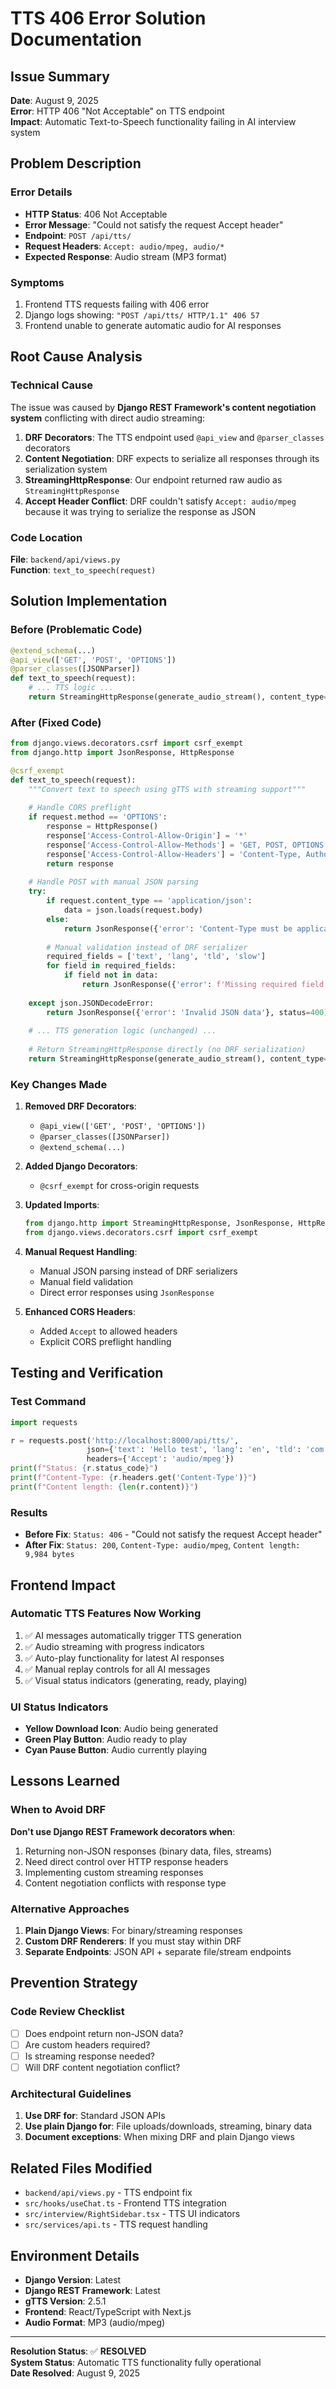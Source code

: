 # TTS 406 Error Solution Documentation

## Issue Summary
**Date**: August 9, 2025  
**Error**: HTTP 406 "Not Acceptable" on TTS endpoint  
**Impact**: Automatic Text-to-Speech functionality failing in AI interview system

## Problem Description

### Error Details
- **HTTP Status**: 406 Not Acceptable
- **Error Message**: "Could not satisfy the request Accept header"
- **Endpoint**: `POST /api/tts/`
- **Request Headers**: `Accept: audio/mpeg, audio/*`
- **Expected Response**: Audio stream (MP3 format)

### Symptoms
1. Frontend TTS requests failing with 406 error
2. Django logs showing: `"POST /api/tts/ HTTP/1.1" 406 57`
3. Frontend unable to generate automatic audio for AI responses

## Root Cause Analysis

### Technical Cause
The issue was caused by **Django REST Framework's content negotiation system** conflicting with direct audio streaming:

1. **DRF Decorators**: The TTS endpoint used `@api_view` and `@parser_classes` decorators
2. **Content Negotiation**: DRF expects to serialize all responses through its serialization system
3. **StreamingHttpResponse**: Our endpoint returned raw audio as `StreamingHttpResponse`
4. **Accept Header Conflict**: DRF couldn't satisfy `Accept: audio/mpeg` because it was trying to serialize the response as JSON

### Code Location
**File**: `backend/api/views.py`  
**Function**: `text_to_speech(request)`

## Solution Implementation

### Before (Problematic Code)
```python
@extend_schema(...)
@api_view(['GET', 'POST', 'OPTIONS'])
@parser_classes([JSONParser])
def text_to_speech(request):
    # ... TTS logic ...
    return StreamingHttpResponse(generate_audio_stream(), content_type='audio/mpeg')
```

### After (Fixed Code)
```python
from django.views.decorators.csrf import csrf_exempt
from django.http import JsonResponse, HttpResponse

@csrf_exempt
def text_to_speech(request):
    """Convert text to speech using gTTS with streaming support"""
    
    # Handle CORS preflight
    if request.method == 'OPTIONS':
        response = HttpResponse()
        response['Access-Control-Allow-Origin'] = '*'
        response['Access-Control-Allow-Methods'] = 'GET, POST, OPTIONS'
        response['Access-Control-Allow-Headers'] = 'Content-Type, Authorization, Accept'
        return response
    
    # Handle POST with manual JSON parsing
    try:
        if request.content_type == 'application/json':
            data = json.loads(request.body)
        else:
            return JsonResponse({'error': 'Content-Type must be application/json'}, status=400)
        
        # Manual validation instead of DRF serializer
        required_fields = ['text', 'lang', 'tld', 'slow']
        for field in required_fields:
            if field not in data:
                return JsonResponse({'error': f'Missing required field: {field}'}, status=400)
                
    except json.JSONDecodeError:
        return JsonResponse({'error': 'Invalid JSON data'}, status=400)
    
    # ... TTS generation logic (unchanged) ...
    
    # Return StreamingHttpResponse directly (no DRF serialization)
    return StreamingHttpResponse(generate_audio_stream(), content_type='audio/mpeg')
```

### Key Changes Made

1. **Removed DRF Decorators**:
   - `@api_view(['GET', 'POST', 'OPTIONS'])`
   - `@parser_classes([JSONParser])`
   - `@extend_schema(...)`

2. **Added Django Decorators**:
   - `@csrf_exempt` for cross-origin requests

3. **Updated Imports**:
   ```python
   from django.http import StreamingHttpResponse, JsonResponse, HttpResponse
   from django.views.decorators.csrf import csrf_exempt
   ```

4. **Manual Request Handling**:
   - Manual JSON parsing instead of DRF serializers
   - Manual field validation
   - Direct error responses using `JsonResponse`

5. **Enhanced CORS Headers**:
   - Added `Accept` to allowed headers
   - Explicit CORS preflight handling

## Testing and Verification

### Test Command
```python
import requests

r = requests.post('http://localhost:8000/api/tts/', 
                 json={'text': 'Hello test', 'lang': 'en', 'tld': 'com', 'slow': False}, 
                 headers={'Accept': 'audio/mpeg'})
print(f"Status: {r.status_code}")
print(f"Content-Type: {r.headers.get('Content-Type')}")
print(f"Content length: {len(r.content)}")
```

### Results
- **Before Fix**: `Status: 406` - "Could not satisfy the request Accept header"
- **After Fix**: `Status: 200`, `Content-Type: audio/mpeg`, `Content length: 9,984 bytes`

## Frontend Impact

### Automatic TTS Features Now Working
1. ✅ AI messages automatically trigger TTS generation
2. ✅ Audio streaming with progress indicators
3. ✅ Auto-play functionality for latest AI responses
4. ✅ Manual replay controls for all AI messages
5. ✅ Visual status indicators (generating, ready, playing)

### UI Status Indicators
- **Yellow Download Icon**: Audio being generated
- **Green Play Button**: Audio ready to play
- **Cyan Pause Button**: Audio currently playing

## Lessons Learned

### When to Avoid DRF
**Don't use Django REST Framework decorators when**:
1. Returning non-JSON responses (binary data, files, streams)
2. Need direct control over HTTP response headers
3. Implementing custom streaming responses
4. Content negotiation conflicts with response type

### Alternative Approaches
1. **Plain Django Views**: For binary/streaming responses
2. **Custom DRF Renderers**: If you must stay within DRF
3. **Separate Endpoints**: JSON API + separate file/stream endpoints

## Prevention Strategy

### Code Review Checklist
- [ ] Does endpoint return non-JSON data?
- [ ] Are custom headers required?
- [ ] Is streaming response needed?
- [ ] Will DRF content negotiation conflict?

### Architectural Guidelines
1. **Use DRF for**: Standard JSON APIs
2. **Use plain Django for**: File uploads/downloads, streaming, binary data
3. **Document exceptions**: When mixing DRF and plain Django views

## Related Files Modified
- `backend/api/views.py` - TTS endpoint fix
- `src/hooks/useChat.ts` - Frontend TTS integration
- `src/interview/RightSidebar.tsx` - TTS UI indicators
- `src/services/api.ts` - TTS request handling

## Environment Details
- **Django Version**: Latest
- **Django REST Framework**: Latest  
- **gTTS Version**: 2.5.1
- **Frontend**: React/TypeScript with Next.js
- **Audio Format**: MP3 (audio/mpeg)

---

**Resolution Status**: ✅ **RESOLVED**  
**System Status**: Automatic TTS functionality fully operational  
**Date Resolved**: August 9, 2025
